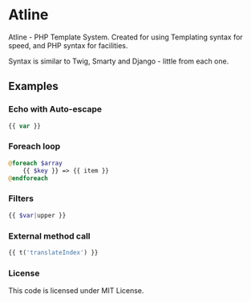 # Atline
Atline - PHP Template System. Created for using Templating syntax for speed, and PHP syntax for facilities.

Syntax is similar to Twig, Smarty and Django - little from each one.

## Examples

### Echo with Auto-escape
~~~php
{{ var }}
~~~

### Foreach loop
~~~php
@foreach $array
    {{ $key }} => {{ item }}
@endforeach
~~~

### Filters
~~~php
{{ $var|upper }}
~~~

### External method call
~~~php
{{ t('translateIndex') }}
~~~

### License
This code is licensed under MIT License.
